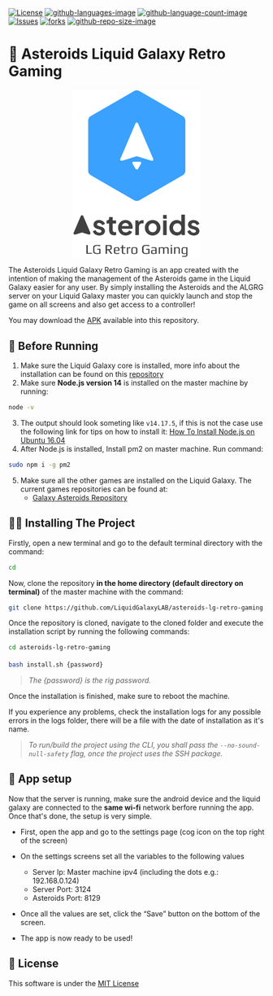 [![License](https://img.shields.io/github/license/LiquidGalaxyLAB/asteroids-lg-retro-gaming)](https://opensource.org/licenses/Apache-2.0) [![github-languages-image](https://img.shields.io/github/languages/top/LiquidGalaxyLAB/asteroids-lg-retro-gaming?color=red)]() [![github-language-count-image](https://img.shields.io/github/languages/count/LiquidGalaxyLAB/asteroids-lg-retro-gaming)]() [![Issues](https://img.shields.io/github/issues/LiquidGalaxyLAB/asteroids-lg-retro-gaming)](https://github.com/LiquidGalaxyLAB/asteroids-lg-retro-gaming/issues) [![forks](https://img.shields.io/github/forks/LiquidGalaxyLAB/asteroids-lg-retro-gaming)]() [![github-repo-size-image](https://img.shields.io/github/repo-size/LiquidGalaxyLAB/asteroids-lg-retro-gaming?color=yellow)]()

# 🚀 Asteroids Liquid Galaxy Retro Gaming

<p align="center">
<img src="./assets/app_logo.png" width="50%">
</p>

The Asteroids Liquid Galaxy Retro Gaming is an app created with the intention of making the management of the Asteroids game in the Liquid Galaxy easier for any user. By simply installing the Asteroids and the ALGRG server on your Liquid Galaxy master you can quickly launch and stop the game on all screens and also get access to a controller!

You may download the [APK](https://github.com/LiquidGalaxyLAB/asteroids-lg-retro-gaming/tree/main/releases) available into this repository.

## 📝 Before Running

1. Make sure the Liquid Galaxy core is installed, more info about the installation can be found on this [repository](https://github.com/LiquidGalaxyLAB/liquid-galaxy)
2. Make sure **Node.js version 14** is installed on the master machine by running:

```bash
node -v
```

3. The output should look someting like `v14.17.5`, if this is not the case use the following link for tips on how to install it:
   [How To Install Node.js on Ubuntu 16.04](https://tecadmin.net/install-latest-nodejs-npm-on-ubuntu/)
4. After Node.js is installed, Install pm2 on master machine. Run command:

```bash
sudo npm i -g pm2
```

5. Make sure all the other games are installed on the Liquid Galaxy. The current games repositories can be found at:
   - [Galaxy Asteroids Repository](https://github.com/LiquidGalaxyLAB/galaxy-asteroids)

## 👨‍💻 Installing The Project

Firstly, open a new terminal and go to the default terminal directory with the command:

```bash
cd
```

Now, clone the repository **in the home directory (default directory on terminal)** of the master machine with the command:

```bash
git clone https://github.com/LiquidGalaxyLAB/asteroids-lg-retro-gaming.git
```

Once the repository is cloned, navigate to the cloned folder and execute the installation script by running the following commands:

```bash
cd asteroids-lg-retro-gaming

bash install.sh {password}
```

> _The {password} is the rig password._

Once the installation is finished, make sure to reboot the machine.

If you experience any problems, check the installation logs for any possible errors in the logs folder, there will be a file with the date of installation as it's name.

> _To run/build the project using the CLI, you shall pass the `--no-sound-null-safety` flag, once the project uses the SSH package._

## 📱 App setup

Now that the server is running, make sure the android device and the liquid galaxy are connected to the **same wi-fi** network berfore running the app. Once that's done, the setup is very simple.

- First, open the app and go to the settings page (cog icon on the top right of the screen)

- On the settings screens set all the variables to the following values
  - Server Ip: Master machine ipv4 (including the dots e.g.: 192.168.0.124)
  - Server Port: 3124
  - Asteroids Port: 8129
- Once all the values are set, click the “Save” button on the bottom of the screen.

- The app is now ready to be used!

## 📃 License

This software is under the [MIT License](https://en.wikipedia.org/wiki/MIT_License)
